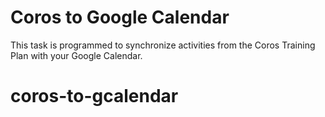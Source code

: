 # Coros to Google Calendar

This task is programmed to synchronize activities from the Coros Training Plan with your Google Calendar.
# coros-to-gcalendar
